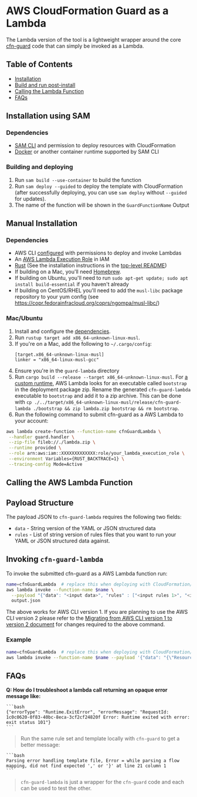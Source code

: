 # AWS CloudFormation Guard as a Lambda

The Lambda version of the tool is a lightweight wrapper around the core [cfn-guard](../guard) code that can simply be invoked as a Lambda.

## Table of Contents

* [Installation](#installation)
* [Build and run post-install](#to-build-and-run-post-install)
* [Calling the Lambda Function](#calling-the-lambda-function)
* [FAQs](#faqs)

## Installation using SAM

### Dependencies

* [SAM CLI](https://docs.aws.amazon.com/serverless-application-model/latest/developerguide/serverless-getting-started.html) and permission to deploy resources with CloudFormation
* [Docker](https://docs.docker.com/get-docker/) or another container runtime supported by SAM CLI

### Building and deploying

1. Run `sam build --use-container` to build the function
2. Run `sam deploy --guided` to deploy the template with CloudFormation (after successfully deploying, you can use `sam deploy` without `--guided` for updates).
3. The name of the function will be shown in the `GuardFunctionName` Output

## Manual Installation

### Dependencies

* AWS CLI [configured](https://docs.aws.amazon.com/cli/latest/userguide/cli-chap-configure.html) with permissions to deploy and invoke Lambdas
* An [AWS Lambda Execution Role](https://docs.aws.amazon.com/lambda/latest/dg/lambda-intro-execution-role.html) in IAM
* [Rust](https://rustup.rs/) (See the installation instructions in the [top-level README](../README.md#install-rust))
* If building on a Mac, you'll need [Homebrew](https://brew.sh/).
* If building on Ubuntu, you'll need to run `sudo apt-get update; sudo apt install build-essential` if you haven't already
* If building on CentOS/RHEL you'll need to add the `musl-libc` package repository to your yum config (see https://copr.fedorainfracloud.org/coprs/ngompa/musl-libc/)

### Mac/Ubuntu

1. Install and configure the [dependencies](#dependencies).
1. Run `rustup target add x86_64-unknown-linux-musl`.
1. If you're on a Mac, add the following to `~/.cargo/config`:
    ```
    [target.x86_64-unknown-linux-musl]
    linker = "x86_64-linux-musl-gcc"
    ```
1. Ensure you're in the `guard-lambda` directory
1. Run `cargo build --release --target x86_64-unknown-linux-musl`. For [a custom runtime](https://docs.aws.amazon.com/lambda/latest/dg/runtimes-custom.html), AWS Lambda looks for an executable called `bootstrap` in the deployment package zip. Rename the generated `cfn-guard-lambda` executable to `bootstrap` and add it to a zip archive. This can be done with `cp ./../target/x86_64-unknown-linux-musl/release/cfn-guard-lambda ./bootstrap && zip lambda.zip bootstrap && rm bootstrap`.
1. Run the following command to submit cfn-guard as a AWS Lambda to your account:

```bash
aws lambda create-function --function-name cfnGuardLambda \
 --handler guard.handler \
 --zip-file fileb://./lambda.zip \
 --runtime provided \
 --role arn:aws:iam::XXXXXXXXXXXXX:role/your_lambda_execution_role \
 --environment Variables={RUST_BACKTRACE=1} \
 --tracing-config Mode=Active
```

## Calling the AWS Lambda Function

## Payload Structure

The payload JSON to `cfn-guard-lambda` requires the following two fields:
* `data` - String version of the YAML or JSON structured data
* `rules` - List of string version of rules files that you want to run your YAML or JSON structured data against.

## Invoking `cfn-guard-lambda`

To invoke the submitted cfn-guard as a AWS Lambda function run:

```bash
name=cfnGuardLambda  # replace this when deploying with CloudFormation/SAM
aws lambda invoke --function-name $name \
  --payload "{"data": "<input data>", "rules" : ["<input rules 1>", "<input rules 2>", ...]}" \
  output.json
```
The above works for AWS CLI version 1. If you are planning to use the AWS CLI version 2 please refer to the [Migrating from AWS CLI version 1 to version 2 document](https://docs.aws.amazon.com/cli/latest/userguide/cliv2-migration.html#cliv2-migration-binaryparam) for changes required to the above command.

### Example

```bash
name=cfnGuardLambda  # replace this when deploying with CloudFormation/SAM
aws lambda invoke --function-name $name --payload '{"data": "{\"Resources\":{\"NewVolume\":{\"Type\":\"AWS::EC2::Volume\",\"Properties\":{\"Size\":500,\"Encrypted\":false,\"AvailabilityZone\":\"us-west-2b\"}},\"NewVolume2\":{\"Type\":\"AWS::EC2::Volume\",\"Properties\":{\"Size\":50,\"Encrypted\":false,\"AvailabilityZone\":\"us-west-2c\"}}}}", "rules" : [ "Resources.*[ Type == /EC2::Volume/ ].Properties.Encrypted == false" ]}' output.json
```

## FAQs

**Q: How do I troubleshoot a lambda call returning an opaque error message like:**

    ```bash
    {"errorType": "Runtime.ExitError", "errorMessage": "RequestId: 1c0c0620-0f83-40bc-8eca-3cf2cf24820f Error: Runtime exited with error: exit status 101"}
    ```

> Run the same rule set and template locally with `cfn-guard` to get a better message:

    ```bash
    Parsing error handling template file, Error = while parsing a flow mapping, did not find expected ',' or '}' at line 21 column 1
    ```

> `cfn-guard-lambda` is just a wrapper for the `cfn-guard` code and each can be used to test the other.
